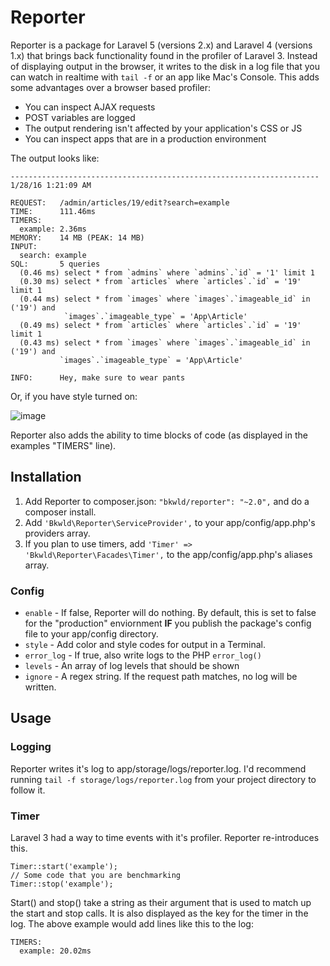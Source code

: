 # Reporter

Reporter is a package for Laravel 5 (versions 2.x) and Laravel 4 (versions 1.x) that brings back functionality found in the profiler of Laravel 3.  Instead of displaying output in the browser, it writes to the disk in a log file that you can watch in realtime with `tail -f` or an app like Mac's Console.  This adds some advantages over a browser based profiler:

* You can inspect AJAX requests
* POST variables are logged
* The output rendering isn't affected by your application's CSS or JS
* You can inspect apps that are in a production environment

The output looks like:

```
---------------------------------------------------------------------
1/28/16 1:21:09 AM

REQUEST:   /admin/articles/19/edit?search=example
TIME:      111.46ms
TIMERS:    
  example: 2.36ms
MEMORY:    14 MB (PEAK: 14 MB)
INPUT:     
  search: example
SQL:       5 queries
  (0.46 ms) select * from `admins` where `admins`.`id` = '1' limit 1
  (0.30 ms) select * from `articles` where `articles`.`id` = '19' limit 1
  (0.44 ms) select * from `images` where `images`.`imageable_id` in ('19') and
            `images`.`imageable_type` = 'App\Article'
  (0.49 ms) select * from `articles` where `articles`.`id` = '19' limit 1
  (0.43 ms) select * from `images` where `images`.`imageable_id` in ('19') and
           `images`.`imageable_type` = 'App\Article'

INFO:      Hey, make sure to wear pants
```

Or, if you have style turned on:

![image](http://yo.bkwld.com/2b173b2z0M1f/Image%202016-01-27%20at%205.22.04%20PM.png)

Reporter also adds the ability to time blocks of code (as displayed in the examples "TIMERS" line).

## Installation

1. Add Reporter to composer.json: `"bkwld/reporter": "~2.0",` and do a composer install.
2. Add `'Bkwld\Reporter\ServiceProvider',` to your app/config/app.php's providers array.
3. If you plan to use timers, add `'Timer' => 'Bkwld\Reporter\Facades\Timer',` to the app/config/app.php's aliases array.

### Config

* `enable` - If false, Reporter will do nothing.  By default, this is set to false for the "production" enviornment **IF** you publish the package's config file to your app/config directory.
* `style` - Add color and style codes for output in a Terminal.
* `error_log` - If true, also write logs to the PHP `error_log()`
* `levels` - An array of log levels that should be shown
* `ignore` -  A regex string.  If the request path matches, no log will be written.

## Usage

### Logging

Reporter writes it's log to app/storage/logs/reporter.log.  I'd recommend running `tail -f storage/logs/reporter.log` from your project directory to follow it.

### Timer

Laravel 3 had a way to time events with it's profiler.  Reporter re-introduces this.

	Timer::start('example');
	// Some code that you are benchmarking
	Timer::stop('example');


Start() and stop() take a string as their argument that is used to match up the start and stop calls.  It is also displayed as the key for the timer in the log.  The above example would add lines like this to the log:

	TIMERS:
	  example: 20.02ms
